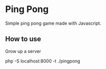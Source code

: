# Ping Pong

Simple ping pong game made with Javascript.

## How to use

Grow up a server

php -S localhost:8000 -t ./pingpong

